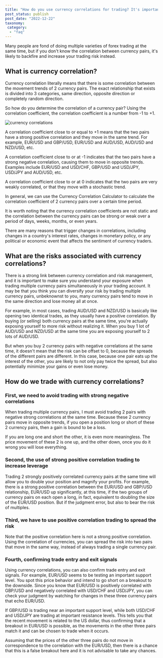 ```yaml
---
title: "How do you use currency correlations for trading? It's important! But many people overlook the"
post_status: publish
post_date: "2022-12-22"
taxonomy:
 category: 
  - "faq"
---
```


Many people are fond of doing multiple varieties of forex trading at the same time, but if you don't know the correlation between currency pairs, it's likely to backfire and increase your trading risk instead.

## What is currency correlation?

Currency correlation literally means that there is some correlation between the movement trends of 2 currency pairs. The exact relationship that exists is divided into 3 categories, same direction, opposite direction or completely random direction.

So how do you determine the correlation of a currency pair? Using the correlation coefficient, the correlation coefficient is a number from -1 to +1.

![currency correlations](https://cdn.fendou.la/tuoss/correlation.jpg)

A correlation coefficient close to or equal to +1 means that the two pairs have a strong positive correlation and they move in the same trend. For example, EUR/USD and GBP/USD, EUR/USD and AUD/USD, AUD/USD and NZD/USD, etc.

A correlation coefficient close to or at -1 indicates that the two pairs have a strong negative correlation, causing them to move in opposite trends. Examples include EUR/USD and USD/CHF, GBP/USD and USD/JPY, USD/JPY and AUD/USD, etc.

A correlation coefficient close to or at 0 indicates that the two pairs are very weakly correlated, or that they move with a stochastic trend.

In general, we can use the Currency Correlation Calculator to calculate the correlation coefficient of 2 currency pairs over a certain time period.

It is worth noting that the currency correlation coefficients are not static and the correlation between the currency pairs can be strong or weak over a period of days, weeks, months, or even years.

There are many reasons that trigger changes in correlations, including changes in a country's interest rates, changes in monetary policy, or any political or economic event that affects the sentiment of currency traders.

## What are the risks associated with currency correlations?

There is a strong link between currency correlation and risk management, and it is important to make sure you understand your exposure when trading multiple currency pairs simultaneously in your trading account. It may be that you think you can diversify your risk by trading multiple currency pairs, unbeknownst to you, many currency pairs tend to move in the same direction and lose money all at once.

For example, in most cases, trading AUD/USD and NZD/USD is basically like opening two identical trades, as they usually have a positive correlation. By buying (or selling) both currency pairs at the same time, you're actually exposing yourself to more risk without realizing it. When you buy 1 lot of AUD/USD and NZD/USD at the same time you are exposing yourself to 2 lots of AUD/USD.

But when you buy 2 currency pairs with negative correlations at the same time, it doesn't mean that the risk can be offset to 0, because the spreads of the different pairs are different. In this case, because one pair eats up the interest of the other, you are likely to not only pay twice the spread, but also potentially minimize your gains or even lose money.

## How do we trade with currency correlations?

### First, we need to avoid trading with strong negative correlations

When trading multiple currency pairs, I must avoid trading 2 pairs with negative strong correlations at the same time. Because these 2 currency pairs move in opposite trends, if you open a position long or short of these 2 currency pairs, then a gain is bound to be a loss.

If you are long one and short the other, it is even more meaningless. The price movement of these 2 is one up, and the other down, once you do it wrong you will lose everything.

### Second, the use of strong positive correlation trading to increase leverage

Trading 2 strongly positively correlated currency pairs at the same time will allow you to double your position and magnify your profits. For example, there is a strong positive correlation between the EUR/USD and GBP/USD relationship, EUR/USD up significantly, at this time, if the two groups of currency pairs on each open a long, in fact, equivalent to doubling the size of the EUR/USD position. But if the judgment error, but also to bear the risk of multiples.

### Third, we have to use positive correlation trading to spread the risk

Note that the positive correlation here is not a strong positive correlation. Using the correlation of currencies, you can spread the risk into two pairs that move in the same way, instead of always trading a single currency pair.

### Fourth, confirming trade entry and exit signals

Using currency correlations, you can also confirm trade entry and exit signals. For example, EUR/USD seems to be testing an important support level. You spot this price behavior and intend to go short on a breakout to the downside. Since you know that EUR/USD is positively correlated with GBP/USD and negatively correlated with USD/CHF and USD/JPY, you can check your judgment by watching for changes in these three currency pairs that echo EUR/USD.

If GBP/USD is trading near an important support level, while both USD/CHF and USD/JPY are trading at important resistance levels. This tells you that the recent movement is related to the US dollar, thus confirming that a breakout in EUR/USD is possible, as the movements in the other three pairs match it and can be chosen to trade when it occurs.

Assuming that the prices of the other three pairs do not move in correspondence to the correlation with the EUR/USD, then there is a chance that this is a false breakout here and it is not advisable to take any chances.
